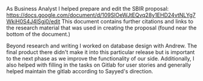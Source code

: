 As Business Analyst I helped prepare and edit the SBIR proposal: 
https://docs.google.com/document/d/109SlOeWJtEQvq28y1EHD24vtNLYg7WkiH0S4J4lSgj0/edit
This document contains further citations and links to the research material that was used in creating the proposal (found near the bottom of the document.) 

Beyond research and writing I worked on database design with Andrew. The final product there didn't make it into this particular release but is important to the next phase as we improve the functionality of our side. Additionally, I also helped with filling in the tasks on Gitlab for user stories and generally helped maintain the gitlab according to Sayyed's direction.